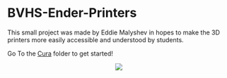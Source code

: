 # BVHS-Ender-Printers
This small project was made by Eddie Malyshev in hopes to make the 3D printers more easily accessible and understood by students.

Go To the <a href="https://github.com/EAMalyshev/BVHS-Cura/tree/main/Cura">Cura</a> folder to get started!
<p align="center">
  <img src="https://upload.wikimedia.org/wikipedia/commons/thumb/d/d4/Klipper-logo_svg.svg/512px-Klipper-logo_svg.svg.png" />
</p>
